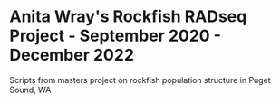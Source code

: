 # Anita Wray's Rockfish RADseq Project - September 2020 - December 2022
Scripts from masters project on rockfish population structure in Puget Sound, WA
